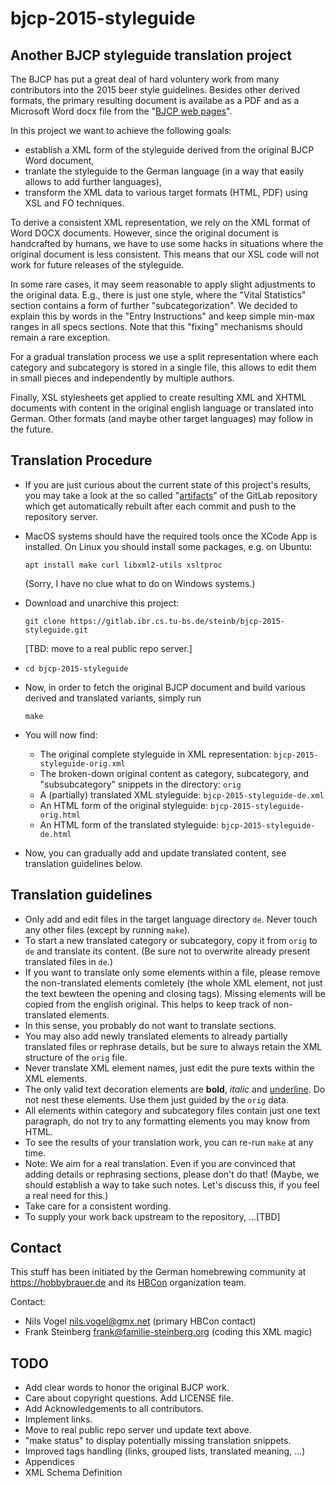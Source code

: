 # bjcp-2015-styleguide

## Another BJCP styleguide translation project

The BJCP has put a great deal of hard voluntery work from many contributors into the 2015 beer style guidelines. Besides other derived formats, the primary resulting document is availabe as a PDF and as a Microsoft Word docx file from the "[BJCP web pages](https://www.bjcp.org/stylecenter.php)".

In this project we want to achieve the following goals:

- establish a XML form of the styleguide derived from the original BJCP Word document,
- tranlate the styleguide to the German language (in a way that easily allows to add further languages),
- transform the XML data to various target formats (HTML, PDF) using XSL and FO techniques.

To derive a consistent XML representation, we rely on the XML format of Word DOCX documents. However, since the original document is handcrafted by humans, we have to use some hacks in situations where the original document is less consistent. This means that our XSL code will not work for future releases of the styleguide.

In some rare cases, it may seem reasonable to apply slight adjustments to the original data. E.g., there is just one style, where the "Vital Statistics" section contains a form of further "subcategorization". We decided to explain this by words in the "Entry Instructions" and keep simple min-max ranges in all specs sections. Note that this "fixing" mechanisms should remain a rare exception.

For a gradual translation process we use a split representation where each category and subcategory is stored in a single file, this allows to edit them in small pieces and independently by multiple authors.

Finally, XSL stylesheets get applied to create resulting XML and XHTML documents with content in the original english language or translated into German. Other formats (and maybe other target languages) may follow in the future.

## Translation Procedure

- If you are just curious about the current state of this project's results, you may take a look at the so called "[artifacts](https://gitlab.ibr.cs.tu-bs.de/steinb/bjcp-2015-styleguide/-/jobs/artifacts/master/download?job=build)" of the GitLab repository which get automatically rebuilt after each commit and push to the repository server.

- MacOS systems should have the required tools once the XCode App is installed. On Linux you should install some packages, e.g. on Ubuntu:
  ```
  apt install make curl libxml2-utils xsltproc
  ```
  (Sorry, I have no clue what to do on Windows systems.)
- Download and unarchive this project:
  ```
  git clone https://gitlab.ibr.cs.tu-bs.de/steinb/bjcp-2015-styleguide.git
  ```
  [TBD: move to a real public repo server.]
- ```
  cd bjcp-2015-styleguide
  ```
- Now, in order to fetch the original BJCP document and build various derived and translated variants, simply run
  ```
  make
  ```
- You will now find:
  - The original complete styleguide in XML representation: `bjcp-2015-styleguide-orig.xml`
  - The broken-down original content as category, subcategory, and "subsubcategory" snippets in the directory: `orig`
  - A (partially) translated XML styleguide: `bjcp-2015-styleguide-de.xml`
  - An HTML form of the original styleguide: `bjcp-2015-styleguide-orig.html`
  - An HTML form of the translated styleguide: `bjcp-2015-styleguide-de.html`
- Now, you can gradually add and update translated content, see translation guidelines below.

## Translation guidelines

- Only add and edit files in the target language directory `de`. Never touch any other files (except by running `make`).
- To start a new translated category or subcategory, copy it from `orig` to `de` and translate its content. (Be sure not to overwrite already present translated files in `de`.)
- If you want to translate only some elements within a file, please remove the non-translated elements comletely (the whole XML element, not just the text bewteen the opening and closing tags). Missing elements will be copied from the english original. This helps to keep track of non-translated elements.
- In this sense, you probably do not want to translate <commercial-examples> sections.
- You may also add newly translated elements to already partially translated files or rephrase details, but be sure to always retain the XML structure of the `orig` file.
- Never translate XML element names, just edit the pure texts within the XML elements.
- The only valid text decoration elements are <b>bold</b>, <i>italic</i> and <u>underline</u>. Do not nest these elements. Use them just guided by the `orig` data.
- All elements within category and subcategory files contain just one text paragraph, do not try to any formatting elements you may know from HTML.
- To see the results of your translation work, you can re-run `make` at any time.
- Note: We aim for a real translation. Even if you are convinced that adding details or rephrasing sections, please don't do that! (Maybe, we should establish a way to take such notes. Let's discuss this, if you feel a real need for this.)
- Take care for a consistent wording.
- To supply your work back upstream to the repository, ...[TBD]

## Contact

This stuff has been initiated by the German homebrewing community at https://hobbybrauer.de and its [HBCon](https://heimbrauconvention.de) organization team.

Contact:
- Nils Vogel <nils.vogel@gmx.net> (primary HBCon contact)
- Frank Steinberg <frank@familie-steinberg.org> (coding this XML magic)

## TODO

- Add clear words to honor the original BJCP work.
- Care about copyright questions. Add LICENSE file.
- Add Acknowledgements to all contributors.
- Implement links.
- Move to real public repo server und update text above.
- "make status" to display potentially missing translation snippets.
- Improved tags handling (links, grouped lists, translated meaning, ...)
- Appendices
- XML Schema Definition
